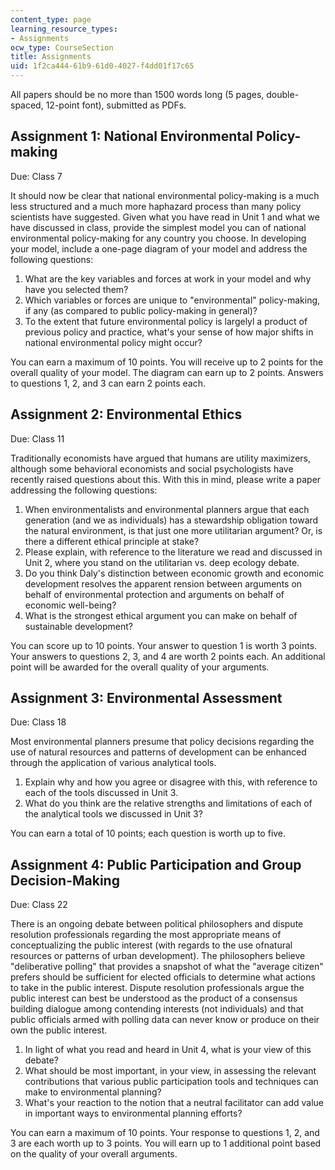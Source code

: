 ```yaml
---
content_type: page
learning_resource_types:
- Assignments
ocw_type: CourseSection
title: Assignments
uid: 1f2ca444-61b9-61d0-4027-f4dd01f17c65
---
```


All papers should be no more than 1500 words long (5 pages, double-spaced, 12-point font), submitted as PDFs.

Assignment 1: National Environmental Policy-making
--------------------------------------------------

Due: Class 7

It should now be clear that national environmental policy-making is a much less structured and a much more haphazard process than many policy scientists have suggested. Given what you have read in Unit 1 and what we have discussed in class, provide the simplest model you can of national environmental policy-making for any country you choose. In developing your model, include a one-page diagram of your model and address the following questions:

1.  What are the key variables and forces at work in your model and why have you selected them?
2.  Which variables or forces are unique to "environmental" policy-making, if any (as compared to public policy-making in general)?
3.  To the extent that future environmental policy is largelyl a product of previous policy and practice, what's your sense of how major shifts in national environmental policy might occur?

You can earn a maximum of 10 points. You will receive up to 2 points for the overall quality of your model. The diagram can earn up to 2 points. Answers to questions 1, 2, and 3 can earn 2 points each.

Assignment 2: Environmental Ethics
----------------------------------

Due: Class 11

Traditionally economists have argued that humans are utility maximizers, although some behavioral economists and social psychologists have recently raised questions about this. With this in mind, please write a paper addressing the following questions:

1.  When environmentalists and environmental planners argue that each generation (and we as individuals) has a stewardship obligation toward the natural environment, is that just one more utilitarian argument? Or, is there a different ethical principle at stake?
2.  Please explain, with reference to the literature we read and discussed in Unit 2, where you stand on the utilitarian vs. deep ecology debate.
3.  Do you think Daly's distinction between economic growth and economic development resolves the apparent rension between arguments on behalf of environmental protection and arguments on behalf of economic well-being?
4.  What is the strongest ethical argument you can make on behalf of sustainable development?

You can score up to 10 points. Your answer to question 1 is worth 3 points. Your answers to questions 2, 3, and 4 are worth 2 points each. An additional point will be awarded for the overall quality of your arguments.

Assignment 3: Environmental Assessment
--------------------------------------

Due: Class 18

Most environmental planners presume that policy decisions regarding the use of natural resources and patterns of development can be enhanced through the application of various analytical tools.

1.  Explain why and how you agree or disagree with this, with reference to each of the tools discussed in Unit 3.
2.  What do you think are the relative strengths and limitations of each of the analytical tools we discussed in Unit 3?

You can earn a total of 10 points; each question is worth up to five.

Assignment 4: Public Participation and Group Decision-Making
------------------------------------------------------------

Due: Class 22

There is an ongoing debate between political philosophers and dispute resolution professionals regarding the most appropriate means of conceptualizing the public interest (with regards to the use ofnatural resources or patterns of urban development). The philosophers believe "deliberative polling" that provides a snapshot of what the "average citizen" prefers should be sufficient for elected officials to determine what actions to take in the public interest. Dispute resolution professionals argue the public interest can best be understood as the product of a consensus building dialogue among contending interests (not individuals) and that public officials armed with polling data can never know or produce on their own the public interest.

1.  In light of what you read and heard in Unit 4, what is your view of this debate?
2.  What should be most important, in your view, in assessing the relevant contributions that various public participation tools and techniques can make to environmental planning?
3.  What's your reaction to the notion that a neutral facilitator can add value in important ways to environmental planning efforts?

You can earn a maximum of 10 points. Your response to questions 1, 2, and 3 are each worth up to 3 points. You will earn up to 1 additional point based on the quality of your overall arguments.